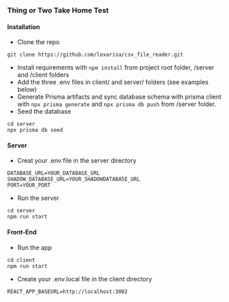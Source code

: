### Thing or Two Take Home Test

#### Installation


- Clone the repo

```
git clone https://github.com/lexarisa/csv_file_reader.git

```

- Install requirements with ```npm install``` from project root folder, /server and /client folders
- Add the three .env files in client/ and server/ folders (see examples below)
- Generate Prisma artifacts and sync database schema with prisma client with ``` npx prisma generate ``` and ``` npx prisma db push ``` from /server folder.
- Seed the database 

```
cd server
npx prisma db seed

```

#### Server

- Creat your .env file in the server directory
```
DATABASE_URL=YOUR_DATABASE_URL
SHADOW_DATABASE_URL=YOUR_SHADOWDATABASE_URL
PORT=YOUR_PORT
```

- Run the server
```
cd server
npm run start
```


#### Front-End 

- Run the app
```
cd client
npm run start

```
- Create your .env.local file in the client directory

```
REACT_APP_BASEURL=http://localhost:3002

```

